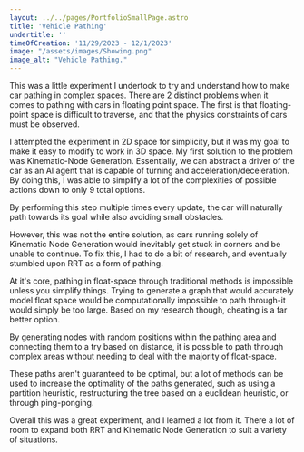 ```yaml
---
layout: ../../pages/PortfolioSmallPage.astro
title: 'Vehicle Pathing'
undertitle: ''
timeOfCreation: '11/29/2023 - 12/1/2023'
image: "/assets/images/Showing.png"
image_alt: "Vehicle Pathing."
---
```


This was a little experiment I undertook to try and understand how to make car pathing in complex spaces. There are 2 distinct problems when it comes to pathing with cars in floating point space. The first is that floating-point space is difficult to traverse, and that the physics constraints of cars must be observed.

I attempted the experiment in 2D space for simplicity, but it was my goal to make it easy to modify to work in 3D space. My first solution to the problem was Kinematic-Node Generation. Essentially, we can abstract a driver of the car as an AI agent that is capable of turning and acceleration/deceleration. By doing this, I was able to simplify a lot of the complexities of possible actions down to only 9 total options.

By performing this step multiple times every update, the car will naturally path towards its goal while also avoiding small obstacles. 

However, this was not the entire solution, as cars running solely of Kinematic Node Generation would inevitably get stuck in corners and be unable to continue. To fix this, I had to do a bit of research, and eventually stumbled upon RRT as a form of pathing.

At it's core, pathing in float-space through traditional methods is impossible unless you simplify things. Trying to generate a graph that would accurately model float space would be computationally impossible to path through-it would simply be too large. Based on my research though, cheating is a far better option. 

By generating nodes with random positions within the pathing area and connecting them to a try based on distance, it is possible to path through complex areas without needing to deal with the majority of float-space. 

These paths aren't guaranteed to be optimal, but a lot of methods can be used to increase the optimality of the paths generated, such as using a partition heuristic, restructuring the tree based on a euclidean heuristic, or through ping-ponging. 

Overall this was a great experiment, and I learned a lot from it. There a lot of room to expand both RRT and Kinematic Node Generation to suit a variety of situations.
